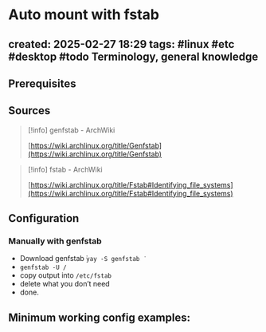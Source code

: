
# Auto mount with fstab
created: 2025-02-27 18:29
tags: #linux #etc #desktop #todo
Terminology, general knowledge
---


Prerequisites
---


Sources
---
> [!info] genfstab - ArchWiki  
>  
> [https://wiki.archlinux.org/title/Genfstab](https://wiki.archlinux.org/title/Genfstab)  

> [!info] fstab - ArchWiki  
>  
> [https://wiki.archlinux.org/title/Fstab#Identifying_file_systems](https://wiki.archlinux.org/title/Fstab#Identifying_file_systems)  

Configuration
---

### Manually with genfstab

- Download genfstab  ̇`yay -S genfstab ̇`
- `genfstab -U /`
- copy output into `/etc/fstab`
- delete what you don’t need
- done.

###


Minimum working config examples:
---





